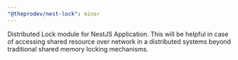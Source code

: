 ```yaml
---
"@theprodev/nest-lock": minor
---
```


Distributed Lock module for NestJS Application. This will be helpful in case of accessing shared resource over network in a distributed systems beyond traditional shared memory locking mechanisms.
